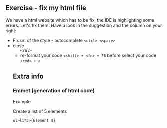 ## Exercise - fix my html file 

We have a html website which has to be fix, the IDE is highlighting some errors. 
Let's fix them:
Have a look in the suggestion and the column on your right:


* Fix url of the style - autocomplete `<ctrl> <space>`
* close <ul>  `</ul>`
* re-format your code `<shift> + <fn> + F6`  before select your code `<cmd> + a`



## Extra info
 
### Emmet (generation of html code)

Example

Create a list of 5 elements

`ul>li*5>{Element $}`

 
 
